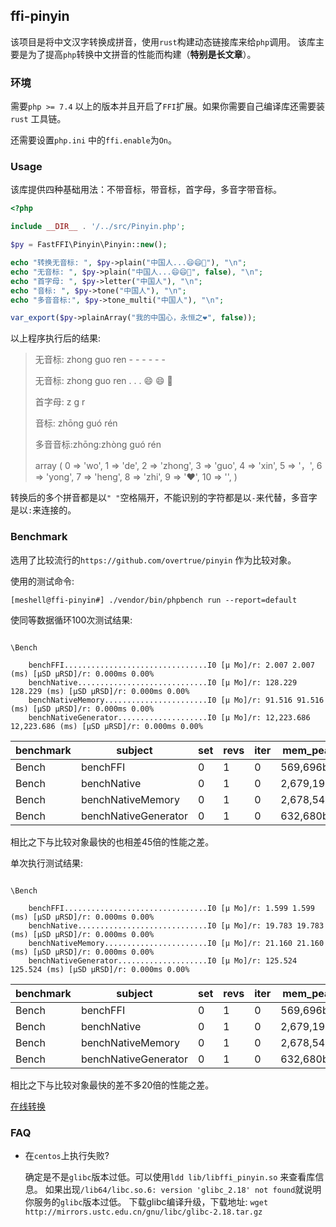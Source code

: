 ## ffi-pinyin

该项目是将中文汉字转换成拼音，使用`rust`构建动态链接库来给`php`调用。
该库主要是为了提高`php`转换中文拼音的性能而构建（__特别是长文章__）。

### 环境

需要`php >= 7.4` 以上的版本并且开启了`FFI`扩展。如果你需要自己编译库还需要装`rust` 工具链。

还需要设置`php.ini` 中的`ffi.enable`为`On`。

### Usage 

该库提供四种基础用法：不带音标，带音标，首字母，多音字带音标。

```php
<?php

include __DIR__ . '/../src/Pinyin.php';

$py = FastFFI\Pinyin\Pinyin::new();

echo "转换无音标: ", $py->plain("中国人...😄😄👩"), "\n";
echo "无音标: ", $py->plain("中国人...😄😄👩", false), "\n";
echo "首字母: ", $py->letter("中国人"), "\n";
echo "音标: ", $py->tone("中国人"), "\n";
echo "多音音标:", $py->tone_multi("中国人"), "\n";

var_export($py->plainArray("我的中国心，永恒之❤️", false));

```

以上程序执行后的结果: 

> 无音标: zhong guo ren - - - - - -
> 
> 无音标: zhong guo ren . . . 😄 😄 👩
> 
> 首字母: z g r
> 
> 音标: zhōng guó rén
> 
> 多音音标:zhōng:zhòng guó rén
> 
> array (
> 0 => 'wo',
> 1 => 'de',
> 2 => 'zhong',
> 3 => 'guo',
> 4 => 'xin',
> 5 => '，',
> 6 => 'yong',
> 7 => 'heng',
> 8 => 'zhi',
> 9 => '❤',
> 10 => '️',
> )


转换后的多个拼音都是以`" "`空格隔开，不能识别的字符都是以`-`来代替，多音字是以`:`来连接的。

### Benchmark

选用了比较流行的`https://github.com/overtrue/pinyin` 作为比较对象。

使用的测试命令: 

```shell
[meshell@ffi-pinyin#] ./vendor/bin/phpbench run --report=default 
```

使同等数据循环100次测试结果: 

```text

\Bench

    benchFFI................................I0 [μ Mo]/r: 2.007 2.007 (ms) [μSD μRSD]/r: 0.000ms 0.00%
    benchNative.............................I0 [μ Mo]/r: 128.229 128.229 (ms) [μSD μRSD]/r: 0.000ms 0.00%
    benchNativeMemory.......................I0 [μ Mo]/r: 91.516 91.516 (ms) [μSD μRSD]/r: 0.000ms 0.00%
    benchNativeGenerator....................I0 [μ Mo]/r: 12,223.686 12,223.686 (ms) [μSD μRSD]/r: 0.000ms 0.00%

```


benchmark | subject | set | revs | iter | mem_peak | time_rev | comp_z_value | comp_deviation
 --- | --- | --- | --- | --- | --- | --- | --- | --- 
Bench | benchFFI | 0 | 1 | 0 | 569,696b | 2,007.000μs | 0.00σ | 0.00%
Bench | benchNative | 0 | 1 | 0 | 2,679,192b | 128,229.000μs | 0.00σ | 0.00%
Bench | benchNativeMemory | 0 | 1 | 0 | 2,678,544b | 91,516.000μs | 0.00σ | 0.00%
Bench | benchNativeGenerator | 0 | 1 | 0 | 632,680b | 12,223,686.000μs | 0.00σ | 0.00%

相比之下与比较对象最快的也相差45倍的性能之差。


单次执行测试结果:

```text

\Bench

    benchFFI................................I0 [μ Mo]/r: 1.599 1.599 (ms) [μSD μRSD]/r: 0.000ms 0.00%
    benchNative.............................I0 [μ Mo]/r: 19.783 19.783 (ms) [μSD μRSD]/r: 0.000ms 0.00%
    benchNativeMemory.......................I0 [μ Mo]/r: 21.160 21.160 (ms) [μSD μRSD]/r: 0.000ms 0.00%
    benchNativeGenerator....................I0 [μ Mo]/r: 125.524 125.524 (ms) [μSD μRSD]/r: 0.000ms 0.00%

```

benchmark | subject | set | revs | iter | mem_peak | time_rev | comp_z_value | comp_deviation
 --- | --- | --- | --- | --- | --- | --- | --- | --- 
Bench | benchFFI | 0 | 1 | 0 | 569,696b | 1,599.000μs | 0.00σ | 0.00%
Bench | benchNative | 0 | 1 | 0 | 2,679,192b | 19,783.000μs | 0.00σ | 0.00%
Bench | benchNativeMemory | 0 | 1 | 0 | 2,678,544b | 21,160.000μs | 0.00σ | 0.00%
Bench | benchNativeGenerator | 0 | 1 | 0 | 632,680b | 125,524.000μs | 0.00σ | 0.00%

相比之下与比较对象最快的差不多20倍的性能之差。


[在线转换](http://loocode.com/tool/pinyin/chinese-to-pinyin)

### FAQ

- 在`centos`上执行失败?
  
  确定是不是`glibc`版本过低。可以使用`ldd lib/libffi_pinyin.so` 来查看库信息。
如果出现`/lib64/libc.so.6: version 'glibc_2.18' not found`就说明你服务的`glibc`版本过低。 
  下载glibc编译升级，下载地址: `wget http://mirrors.ustc.edu.cn/gnu/libc/glibc-2.18.tar.gz` 
  

